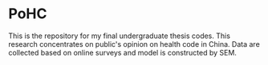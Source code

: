 # PoHC
 This is the repository for my final undergraduate thesis codes. 
 This research concentrates on public's opinion on health code in China. 
 Data are collected based on online surveys and model is constructed by SEM. 
